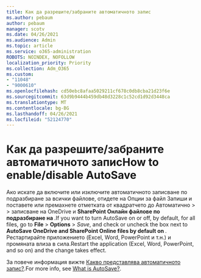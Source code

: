 ```yaml
---
title: Как да разрешите/забраните автоматичното запис
ms.author: pebaum
author: pebaum
manager: scotv
ms.date: 04/26/2021
ms.audience: Admin
ms.topic: article
ms.service: o365-administration
ROBOTS: NOINDEX, NOFOLLOW
localization_priority: Priority
ms.collection: Adm_O365
ms.custom:
- "11048"
- "9000610"
ms.openlocfilehash: cd50ebc8afaa5029211cf678c0db8cba21d23f6e
ms.sourcegitcommit: 63d9b9444b459db48d3228c1c52cd1d92d3448ca
ms.translationtype: MT
ms.contentlocale: bg-BG
ms.lasthandoff: 04/26/2021
ms.locfileid: "52124770"
---
```

# <a name="how-to-enabledisable-autosave"></a><span data-ttu-id="c02af-102">Как да разрешите/забраните автоматичното запис</span><span class="sxs-lookup"><span data-stu-id="c02af-102">How to enable/disable AutoSave</span></span>

<span data-ttu-id="c02af-103">Ако искате да включите или изключите автоматичното записване по подразбиране за всички файлове, отидете на Опции за файл Запиши и поставете или премахнете отметката от квадратчето до Автоматично  >    >  записване на OneDrive и **SharePoint Онлайн файлове по подразбиране на <application>**.</span><span class="sxs-lookup"><span data-stu-id="c02af-103">If you want to turn AutoSave on or off, by default, for all files, go to **File** > **Options** > *Save*, and check or uncheck the box next to **AutoSave OneDrive and SharePoint Online files by default on <application>**.</span></span> <span data-ttu-id="c02af-104">Рестартирайте приложението (Excel, Word, PowerPoint и т.н.) и промяната влиза в сила.</span><span class="sxs-lookup"><span data-stu-id="c02af-104">Restart the application (Excel, Word, PowerPoint, and so on) and the change takes effect.</span></span> 

<span data-ttu-id="c02af-105">За повече информация вижте [Какво представлява автоматичното запис?](https://support.microsoft.com/topic/what-is-autosave-6d6bd723-ebfd-4e40-b5f6-ae6e8088f7a5?ui=en-us&rs=en-us&ad=us).</span><span class="sxs-lookup"><span data-stu-id="c02af-105">For more info, see [What is AutoSave?](https://support.microsoft.com/topic/what-is-autosave-6d6bd723-ebfd-4e40-b5f6-ae6e8088f7a5?ui=en-us&rs=en-us&ad=us).</span></span>